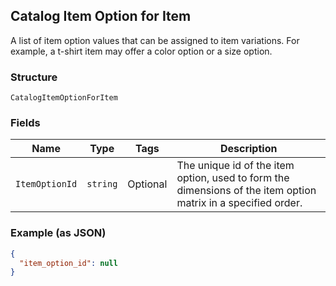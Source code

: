 ## Catalog Item Option for Item

A list of item option values that can be assigned to item variations.
For example, a t-shirt item may offer a color option or a size option.

### Structure

`CatalogItemOptionForItem`

### Fields

| Name | Type | Tags | Description |
|  --- | --- | --- | --- |
| `ItemOptionId` | `string` | Optional | The unique id of the item option, used to form the dimensions of the item option matrix in a specified order. |

### Example (as JSON)

```json
{
  "item_option_id": null
}
```

